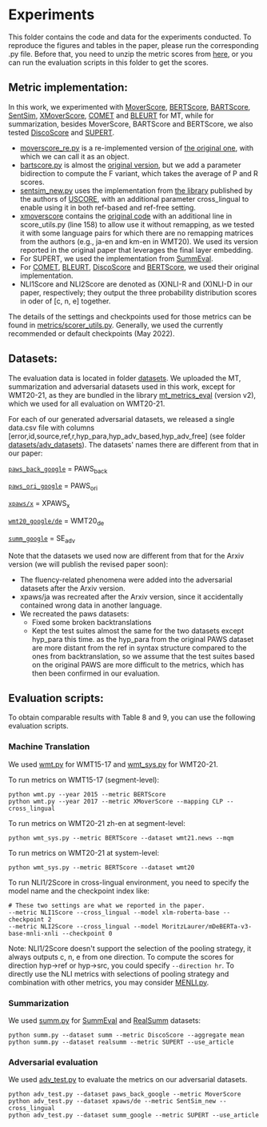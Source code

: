 # Experiments
This folder contains the code and data for the experiments conducted. 
To reproduce the figures and tables in the paper, please run the corresponding .py file. 
Before that, you need to unzip the metric scores from [here](../results/scores.zip), 
or you can run the evaluation scripts in this folder to get the scores.

## Metric implementation:
In this work, we experimented with [MoverScore](https://arxiv.org/abs/1909.02622), [BERTScore](https://arxiv.org/abs/1904.09675), 
[BARTScore](https://arxiv.org/abs/2106.11520), [SentSim](https://aclanthology.org/2021.naacl-main.252/), 
[XMoverScore](https://aclanthology.org/2020.acl-main.151/), [COMET](https://arxiv.org/abs/2009.09025) and 
[BLEURT](https://arxiv.org/abs/2004.04696) for MT, while for 
summarization, besides MoverScore, BARTScore and BERTScore, we also tested 
[DiscoScore](https://arxiv.org/abs/2201.11176) and [SUPERT](https://arxiv.org/abs/2005.03724).

* [moverscore_re.py](metrics/moverscore_re.py) is a re-implemented version of 
[the original one](https://github.com/AIPHES/emnlp19-moverscore/blob/master/moverscore.py), 
with which we can call it as an object.
* [bartscore.py](metrics/bart_score.py) is almost the [original version](https://github.com/neulab/BARTScore/blob/main/bart_score.py), 
but we add a parameter bidirection to compute the F variant, which takes the average of P and R scores.
* [sentsim_new.py](metrics/sentsim_new.py) uses the implementation from [the library](https://github.com/potamides/unsupervised-metrics/blob/master/metrics/sentsim.py) 
published by the authors of [USCORE](https://arxiv.org/abs/2202.10062),
with an additional parameter cross_lingual to enable using it in both ref-based and ref-free setting.
* [xmoverscore](metrics/xmoverscore) contains the [original code](https://github.com/AIPHES/ACL20-Reference-Free-MT-Evaluation)
with an additional line in score_utils.py (line 158) to allow use it without remapping, as we tested it 
with some language pairs for which there are no remapping matrices from the authors (e.g., ja-en and 
km-en in WMT20). We used its version reported in the original paper that leverages the final layer embedding.
* For SUPERT, we used the implementation from [SummEval](https://github.com/Yale-LILY/SummEval/tree/master/evaluation/summ_eval).
* For [COMET](https://github.com/Unbabel/COMET), [BLEURT](https://github.com/google-research/bleurt), [DiscoScore](https://github.com/aiphes/discoscore)
and [BERTScore](https://github.com/Tiiiger/bert_score), we used their original implementation.
* NLI1Score and NLI2Score are denoted as (X)NLI-R and (X)NLI-D in our paper, respectively; 
they output the three probability distribution scores in oder of [c, n, e] together.

The details of the settings and checkpoints used for those metrics can be found in [metrics/scorer_utils.py](metrics/scorer_utils.py). 
Generally, we used the currently recommended or default checkpoints (May 2022).
<!--
So COMET and BLEURT
dominating on MT in our evaluation is with no doubt, since most of the used datasets are just 
their training sets. 
-->


## Datasets:
The evaluation data is located in folder [datasets](datasets).
We uploaded the MT, summarization and adversarial datasets used in this work, except for WMT20-21,
as they are
bundled in the library [mt_metrics_eval](https://github.com/google-research/mt-metrics-eval)  (version v2),
which we used for all evaluation on WMT20-21.


For each of our generated adversarial datasets, we released a single data.csv file 
with columns [error,id,source,ref,r,hyp_para,hyp_adv_based,hyp_adv_free] (see folder [datasets/adv_datasets](datasets/adv_datasets)). 
The datasets' names there are different from that in our paper:

[``paws_back_google``](datasets/adv_datasets/paws_back_google) = PAWS<sub>back</sub>

[``paws_ori_google``](datasets/adv_datasets/paws_back_google) = PAWS<sub>ori</sub>

[``xpaws/x``](datasets/adv_datasets/xpaws) = XPAWS<sub>x</sub>

[``wmt20_google/de``](datasets/adv_datasets/xpaws) = WMT20<sub>de</sub>

[``summ_google``](datasets/adv_datasets/xpaws) = SE<sub>adv</sub>


Note that the datasets we used now are different from that for the Arxiv version
(we will publish the revised paper soon):

* The fluency-related phenomena were added into the adversarial datasets after the Arxiv version.
* xpaws/ja was recreated after the Arxiv version, since it accidentally contained wrong data in another language.
* We recreated the paws datasets:
  * Fixed some broken backtranslations
  * Kept the test suites almost the same for the two datasets except hyp_para this time. 
  as the hyp_para from the original PAWS dataset are more distant 
  from the ref in syntax structure compared to the ones from backtranslation, so we assume that the test 
  suites based on the original PAWS are more difficult to the metrics, which has then 
  been confirmed in our evaluation.

## Evaluation scripts:
To obtain comparable results with Table 8 and 9, you can use the following evaluation scripts.


### Machine Translation
We used [wmt.py](wmt.py) for WMT15-17 and [wmt_sys.py](wmt_sys.py) for WMT20-21. 

To run metrics on WMT15-17 (segment-level):
```angular2html
python wmt.py --year 2015 --metric BERTScore
python wmt.py --year 2017 --metric XMoverScore --mapping CLP --cross_lingual
```
To run metrics on WMT20-21 zh-en at segment-level:
```angular2html
python wmt_sys.py --metric BERTScore --dataset wmt21.news --mqm
```
To run metrics on WMT20-21 at system-level:
```angular2html
python wmt_sys.py --metric BERTScore --dataset wmt20
```

To run NLI1/2Score in cross-lingual environment, you need to specify the model 
name and the checkpoint index like:
```angular2html
# These two settings are what we reported in the paper.
--metric NLI1Score --cross_lingual --model xlm-roberta-base --checkpoint 2
--metric NLI2Score --cross_lingual --model MoritzLaurer/mDeBERTa-v3-base-mnli-xnli --checkpoint 0
```
Note: 
NLI1/2Score doesn't support the selection of the pooling strategy, it always outputs c, n, e
from one direction. To compute the scores for direction hyp->ref or hyp->src, you could specify
`--direction hr`. To directly use the NLI metrics with selections of pooling strategy and combination with
other metrics, you may consider [MENLI.py](../MENLI.py). 

### Summarization
We used [summ.py](summ.py) for [SummEval](datasets/model_annotations.aligned.scored.jsonl) and [RealSumm](datasets/REALSumm) datasets:
```angular2html
python summ.py --dataset summ --metric DiscoScore --aggregate mean
python summ.py --dataset realsumm --metric SUPERT --use_article
```

### Adversarial evaluation
We used [adv_test.py](adv_test.py) to evaluate the metrics on our adversarial datasets.
```angular2html
python adv_test.py --dataset paws_back_google --metric MoverScore
python adv_test.py --dataset xpaws/de --metric SentSim_new --cross_lingual
python adv_test.py --dataset summ_google --metric SUPERT --use_article
```

<div style="display:none">

## Evaluation Results


###  Machine translation

Note:
* The results for XMoverScore are different from that in the Arxiv version after fixing
the bugs of incorrect use of remapping matrices for part of the language pairs.

* NLI metrics are with formula e from direction ref/src<-->hyp.


#### Segment-level evaluation:

| Metric | WMT15 | WMT16 | WMT17 | WMT20 | WMT21 | AVG |
| ---  |  --- | --- |  --- |  --- |  --- |  --- |
| Reference-based
| Supervised 
| COMET | 0.832 | 0.805 | 0.834 | 0.500 | 0.412 | 0.676 |
| BLEURT  |  0.850 | 0.833|  0.842 |  0.571 |  0.442 | 0.708  |
| Unsupervised
| BLEU | 0.495 | 0.466 | 0.469 | 0.240 | 0.228 | 0.380 |
| ROUGE | 0.560 | 0.528 | 0.526 | 0.258 | 0.252 | 0.425 |
| MoverScore | 0.760 | 0.720 | 0.735 | 0.315 | 0.307 | 0.567 |
| BERTScore | 0.786 | 0.746 | 0.769 | 0.481 | 0.317 | 0.620 |
| BARTScore-P | 0.753 | 0.716 | 0.721 | 0.414 | 0.328 | 0.587 |
| BARTScore-F | 0.768 | 0.769 | 0.795 | 0.418 | 0.264 | 0.612 |
| SentSim(BERTS) | 0.815 | 0.769 | 0.795 | 0.418 | 0.264 | 0.612 |
| SentSim(WMD) | 0.802 | 0.751 | 0.779 | 0.384 | 0.320 | 0.607 |
| NLI-based
| NLI-R | 0.583 | 0.514 | 0.569 | 0.332 | 0.256 | 0.451 |
| NLI-D | 0.553 | 0.491 | 0.549 | 0.320 | 0.282 | 0.439 |
| Reference-free
| Supervised
| COMET | 0.633 | 0.611 | 0.616 | 0.744 | 0.498 | 0.620 |
| Unsupervised
| XMoverS(CLP) | 0.542 | 0.513 | 0.549 | 0.324 | 0.181 | 0.422 |
| XMoverS(UMD) | 0.508 | 0.479 | 0.509 | 0.316 | 0.189 | 0.400 |
| SentSim(BERTS) | 0.555 | 0.521 | 0.555 | 0.310 | 0.165 | 0.421 |
| SentSim(WMD) | 0.548 | 0.510 | 0.543 | 0.291 | 0.241 | 0.427 |
| NLI-based
| XNLI-R | 0.231 | 0.197 | 0.265 | 0.232 | 0.182 | 0.221 |
| XNLI-D | 0.250 | 0.180 | 0.242 | 0.012 | 0.059 | 0.149 |



#### System-level evaluation:

| Metric | WMT20 | WMT21 | AVG | 
| ---  |   --- |  --- |  --- |
| Reference-based
| Supervised 
| COMET | 0.886 | 0.730 | 0.808
| BLEURT  |  0.888 | 0.727 |  0.807
| Unsupervised
| BLEU | 0.858 | 0.655 | 0.757
| ROUGE | 0.878 | 0.670 | 0.774 
| MoverScore | 0.910 | 0.703 | 0.806 
| BERTScore | 0.887 | 0.711 | 0.799 
| BARTScore-P | 0.835 | 0.686 | 0.761 
| BARTScore-F | 0.879 | 0.724 | 0.802 
| SentSim(BERTS) | 0.543 | 0.258 | 0.401
| NLI-based
| NLI-R | 0.886 | 0.627 | 0.756 | 
| NLI-D | 0.891 | 0.650 | 0.770 | 
| Reference-free
| Supervised
| COMET | 0.735 | 0.661 | 0.698 | 
| Unsupervised
| XMoverS(CLP) | 0.673 | 0.672 | 0.673 | 
| XMoverS(UMD) | 0.676 | 0.667 | 0.672 | 
| SentSim(BERTS) | 0.088 | -0.130 | -0.021 |
| NLI-based
| XNLI-R | 0.585 | 0.084 | 0.335 |  
| XNLI-D | 0.726 | 0.437 | 0.581 | 

#### Adversarial evaluation:

The results can be found in [experiment.ipynb](experiments.ipynb).


### Summarization

* Reference-based evaluation:
  * NLI metrics are with formula e-c from direction hyp-->ref

|  | SummEval(mean) | | | | |RealSumm|--- |SEval|
| ---| ---|---|---|---| --- |---|---|---|
|Metric | coherence | consistency | fluency | relevance | avg | summary-level | system-level | |
|BLEU | 29.4 | 4.4 | 24.4 | 39.7 | 24.5 | 48.0 | 12.4 | 18.2
|ROUGE | 19.1 | 8.8 | -3.7 | 11.8 | 9.0 | 54.0 | 45.7 | 18.5
|MoverScore | 20.6 | 45.6 | 42.1 | 36.8 | 36.3 | 58.5 | 50.1 | 28.7
|BERTScore | 61.8 | 22.1 | 27.3 | 60.3 | 42.9 | 57.4 | 38.0 | 59.8
|BARTScore-P | 48.5 | 17.7 | 37.6 | 50.0 | 38.5 | 47.8 | 53.1 | 69.7
|BARTScore-P | 51.5 | 20.6 | 31.7 | 52.9 | 39.2 | 58.3 | 68.7 | 78.8
|DiscoScore | 67.7 | 27.9 | 53.9 | 63.2 | 53.2 | -19.9 | -6.6 | 33.4
|NLI-based |
|NLI-R | 14.7 | 63.2 | 49.4 | 27.9 | 38.8 | 52.5 | 85.6 | 86.4 
|NLI-D | 25.0 | 70.6 | 56.8 | 47.1 | 49.9 | 48.9 | 84.0 | 80.6

The results on SummEval with aggregation max can be found in [experiment.ipynb](experiments.ipynb).

* Reference-free evaluation:

|  | SummEval | | | | | RealSumm| |Adv.| ||
| ---| ---|---|---|---| --- |---|---|---|---| ---|
|Metric | coherence | consistency | fluency | relevance | avg | summary-level | system-level | SEval| Rank19 | AVG
| BARTScore-FN | 73.5 | 13.2 | 39.1 | 66.2 |48.0 | 17.8 | -2.3 | 42.7 | 79.6 | 61.2
| SUPERT | 14.7 | 60.3 | 46.5 | 27.9 | 37.4 | 52.2 | 62.6 | 29.6 | 66.8 | 48.2
|NLI-based |
|NLI-R | 22.1 | 23.5 | 39.1 | 50.0 | 33.7 |30.0 | 68.8 | 72.0 | 86.6 | 79.3 
|NLI-D | 16.2 | 64.7 | 33.2 | 32.4 | 36.6 | -7.6 | 56.8 | 62.4 | 88.5 | 75.5



## Todo:
* Update experiments.ipynb and combine.py
* Update results folder
* Update scores.zip file

Run [experiments.ipynb](https://github.com/cyr19/MENLI/blob/main/experiments/experiments.ipynb) 
to reproduce the results for MT and summarization. Before that, 
download the stored metric scores from 
[here](https://drive.google.com/file/d/11ucw-Rgyj5G8TJ1KxNowAfnQjCnyKtv2/view?usp=sharing) 
and unzip it to results/ folder (Arxiv version).

</div>

